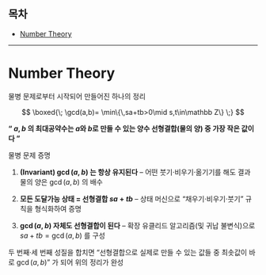 ## 목차

- [Number Theory](#number-theory)

---

# Number Theory

물병 문제로부터 시작되어 만들어진 하나의 정리

$$
\boxed{\;
\gcd(a,b)=
\min\{\,sa+tb>0\mid s,t\in\mathbb Z\}
\;}
$$

**“ $a,b$ 의 최대공약수는 $a$와 $b$로 만들 수 있는 양수 선형결합(물의 양) 중 가장 작은 값이다 ”**   

물병 문제 증명   

1. **(Invariant) $\gcd(a,b)$ 는 항상 유지된다**
   – 어떤 붓기·비우기·옮기기를 해도 결과 물의 양은 $\gcd(a,b)$ 의 배수   

2. **모든 도달가능 상태 = 선형결합 $sa+tb$**
   – 상태 머신으로 “채우기·비우기·붓기” 규칙을 형식화하여 증명   

3. **$\gcd(a,b)$ 자체도 선형결합이 된다**
   – 확장 유클리드 알고리즘(및 귀납 불변식)으로 $sa+tb=\gcd(a,b)$ 를 구성   

두 번째·세 번째 성질을 합치면 “선형결합으로 실제로 만들 수 있는 값들 중 최솟값이 바로 $\gcd(a,b)$” 가 되어 위의 정리가 완성   

